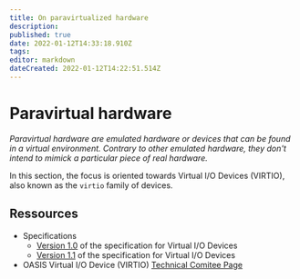 ```yaml
---
title: On paravirtualized hardware
description: 
published: true
date: 2022-01-12T14:33:18.910Z
tags: 
editor: markdown
dateCreated: 2022-01-12T14:22:51.514Z
---
```


# Paravirtual hardware

*Paravirtual hardware are emulated hardware or devices that can be found in a virtual environment. Contrary to other emulated hardware, they don't intend to mimick a particular piece of real hardware.*

In this section, the focus is oriented towards Virtual I/O Devices (VIRTIO), also known as the `virtio` family of devices.



## Ressources

* Specifications
	* [Version 1.0](https://docs.oasis-open.org/virtio/virtio/v1.0/virtio-v1.0.html) of the specification for Virtual I/O Devices
	* [Version 1.1](https://docs.oasis-open.org/virtio/virtio/v1.1/csprd01/virtio-v1.1-csprd01.html) of the specification for Virtual I/O Devices
* OASIS Virtual I/O Device (VIRTIO) [Technical Comitee Page](https://www.oasis-open.org/committees/tc_home.php?wg_abbrev=virtio)
